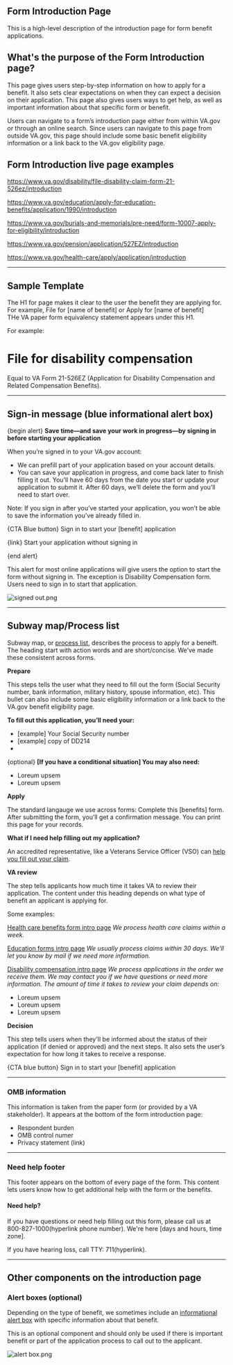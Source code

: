 

## Form Introduction Page 

This is a high-level description of the introduction page for form benefit applications. 

## What's the purpose of the Form Introduction page?

This page gives users step-by-step information on how to apply for a benefit. It also sets clear expectations on when they can expect a decision on their application. This page also gives users ways to get help, as well as important information about that specific form or benefit.  

Users can navigate to a form’s introduction page either from within VA.gov or through an online search. Since users can navigate to this page from outside VA.gov, this page should include some basic benefit eligibility information or a link back to the VA.gov eligibility page. 

## Form Introduction live page examples

https://www.va.gov/disability/file-disability-claim-form-21-526ez/introduction

https://www.va.gov/education/apply-for-education-benefits/application/1990/introduction

https://www.va.gov/burials-and-memorials/pre-need/form-10007-apply-for-eligibility/introduction

https://www.va.gov/pension/application/527EZ/introduction

https://www.va.gov/health-care/apply/application/introduction

------


## Sample Template

The H1 for page makes it clear to the user the benefit they are applying for. For example, File for [name of benefit] or Apply for [name of benefit] <br>
THe VA paper form equivalency statement appears under this H1.

For example: 
# File for disability compensation<br>
Equal to VA Form 21-526EZ (Application for Disability Compensation and Related Compensation Benefits).

-----

## **Sign-in message** (blue informational alert box)

{begin alert} 
**Save time—and save your work in progress—by signing in before starting your application**

When you’re signed in to your VA.gov account:
-	We can prefill part of your application based on your account details.
-	You can save your application in progress, and come back later to finish filling it out. You’ll have 60 days from the date you start or update your application to submit it. After 60 days, we’ll delete the form and you’ll need to start over.

Note: If you sign in after you’ve started your application, you won’t be able to save the information you’ve already filled in.

{CTA Blue button} Sign in to start your [benefit] application

{link} Start your application without signing in

{end alert}

This alert for most online applications will give users the option to start the form without signing in. 
The exception is Disability Compensation form. Users need to sign in to start that application. 

![signed out.png](https://images.zenhubusercontent.com/59b0414bb0222d5de476aa22/1d5d3f75-9047-44d1-8ebb-93c5c7c25e53)

------

## Subway map/Process list

Subway map, or [process list](https://design.va.gov/components/process-list), describes the process to apply for a beneift. The heading start with action words and are short/concise. We’ve made these consistent across forms. 

**Prepare**

This steps tells the user what they need to fill out the form (Social Security number, bank information, military history, spouse information, etc).  This bullet can also include some basic eligibility information or a link back to the VA.gov benefit eligibility page.

**To fill out this application, you’ll need your:**

* [example] Your Social Security number 
* [example] copy of DD214
* 
{optional}
**[If you have a conditional situation] You may also need:**
- Loreum upsem
- Loreum upsem


**Apply**

The standard langauge we use across forms: 
Complete this [benefits] form. After submitting the form, you’ll get a confirmation message. You can print this page for your records.

**What if I need help filling out my application?**

An accredited representative, like a Veterans Service Officer (VSO) can [help you fill out your claim](https://www.va.gov/disability/get-help-filing-claim/).

**VA review**

The step tells applicants how much time it takes VA to review their application.  The content under this heading depends on what type of benefit an applicant is applying for.

Some examples: 

[Health care benefits form intro page](https://www.va.gov/health-care/apply/application/introduction) *We process health care claims within a week.*

[Education forms intro page](https://www.va.gov/education/apply-for-education-benefits/application/1990/introduction) *We usually process claims within 30 days. We’ll let you know by mail if we need more information.*

[Disability compensation intro page](https://www.va.gov/disability/file-disability-claim-form-21-526ez/introduction) *We process applications in the order we receive them. We may contact you if we have questions or need more information.  The amount of time it takes to review your claim depends on:*
- Loreum upsem
- Loreum upsem
- Loreum upsem

**Decision**

This step tells users when they'll be informed about the status of their application (if denied or approved) and the next steps.
It also sets the user’s expectation for how long it takes to receive a response.


{CTA blue button} Sign in to start your [benefit] application

-----

### OMB information 

This information is taken from the paper form (or provided by a VA stakeholder). It appears at the bottom of the form introduction page:
- Respondent burden
- OMB control numer
- Privacy statement (link)

----


### Need help footer 

This footer appears on the bottom of every page of the form. This content lets users know how to get additional help with the form or the benefits. 

#### Need help?

If you have questions or need help filling out this form, please call us at 800-827-1000(hyperlink phone number). 
We're here [days and hours, time zone].

If you have hearing loss, call TTY: 711(hyperlink).

----

## Other components on the introduction page

### Alert boxes (optional)

Depending on the type of benefit, we sometimes include an [informational alert box](https://design.va.gov/components/alertboxes) with specific information about that benefit. 

This is an optional component and should only be used if there is important benefit or part of the application process to call out to the applicant. 

![alert box.png](https://images.zenhubusercontent.com/59b0414bb0222d5de476aa22/05c0adb9-7d2d-4040-8d2f-9742273d7771)















